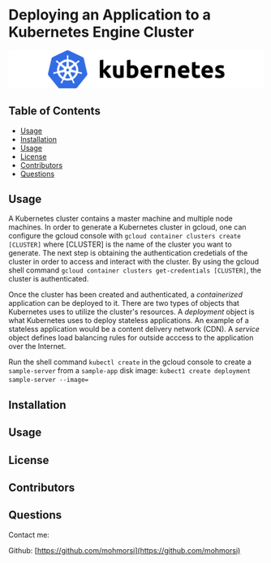 # Deploying an Application to a Kubernetes Engine Cluster

![project image](./img/kubernetes.png)

## Table of Contents
* [Usage](#usage)
* [Installation](#installation)
* [Usage](#usage)
* [License](#license)
* [Contributors](#contributors)
* [Questions](#questions)

## Usage
A Kubernetes cluster contains a master machine and multiple node machines. In order to generate a Kubernetes cluster in gcloud, one can configure the gcloud console with `gcloud container clusters create [CLUSTER]` where [CLUSTER] is the name of the cluster you want to generate. The next step is obtaining the authentication credetials of the cluster in order to access and interact with the cluster. By using the gcloud shell command `gcloud container clusters get-credentials [CLUSTER]`, the cluster is authenticated. 

Once the cluster has been created and authenticated, a *containerized* application can be deployed to it. There are two types of objects that Kubernetes uses to utilize the cluster's resources. A *deployment* object is what Kubernetes uses to deploy stateless applications. An example of a stateless application would be a content delivery network (CDN). A *service* object defines load balancing rules for outside acccess to the application over the Internet. 

Run the shell command `kubectl create` in the gcloud console to create a `sample-server` from a `sample-app` disk image:
`kubect1 create deployment sample-server --image=`





## Installation

## Usage

## License

## Contributors

## Questions
Contact me:

Github: [https://github.com/mohmorsi](https://github.com/mohmorsi)




